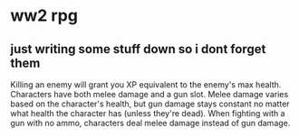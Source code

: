 # ww2 rpg

## just writing some stuff down so i dont forget them
Killing an enemy will grant you XP equivalent to the enemy's max health.
Characters have both melee damage and a gun slot. Melee damage varies based on the character's health, but gun damage stays constant no matter what health the character has (unless they're dead).
When fighting with a gun with no ammo, characters deal melee damage instead of gun damage.
